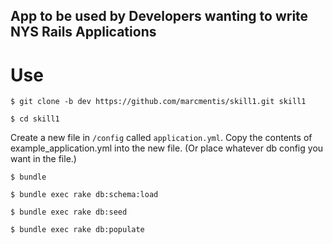 ## App to be used by Developers wanting to write NYS Rails Applications

# Use
`$ git clone -b dev https://github.com/marcmentis/skill1.git skill1`

`$ cd skill1`

Create a new file in `/config` called `application.yml`. Copy the contents of example_application.yml into the new file. (Or place whatever db config you want in the file.)

`$ bundle`

`$ bundle exec rake db:schema:load`

`$ bundle exec rake db:seed`

`$ bundle exec rake db:populate`


